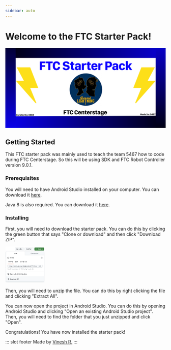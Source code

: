 ```yaml
---
sidebar: auto
---
```


# Welcome to the FTC Starter Pack!

<img src="https://github.com/vintheruler1/FTC-Starter-Pack/blob/main/images/Banner.png?raw=true">

## Getting Started

This FTC starter pack was mainly used to teach the team 5467 how to code during FTC Centerstage. So this will be using SDK and FTC Robot Controller version 9.0.1.

### Prerequisites

You will need to have Android Studio installed on your computer. You can download it [here](https://developer.android.com/studio).

Java 8 is also required. You can download it [here](https://www.oracle.com/technetwork/java/javase/downloads/jdk8-downloads-2133151.html).

### Installing

First, you will need to download the starter pack. You can do this by clicking the green button that says "Clone or download" and then click "Download ZIP".

<img src="https://github.com/vintheruler1/FTC-Starter-Pack/blob/main/images/github_clone.png?raw=true" width=25% height=25%>

Then, you will need to unzip the file. You can do this by right clicking the file and clicking "Extract All".

You can now open the project in Android Studio. You can do this by opening Android Studio and clicking "Open an existing Android Studio project". Then, you will need to find the folder that you just unzipped and click "Open".

Congratulations! You have now installed the starter pack!

::: slot footer
Made by [Vinesh R.](https://github.com/vintheruler1)
:::
